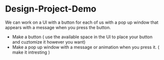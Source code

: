 # Design-Project-Demo
 We can work on a UI with a button for each of us with a pop up window that appears with a message when you press the button.

- Make a button ( use the available space in the UI to place your button and cuztomize it however you want)
- Make a pop up window with a message or animation when you press it. ( make it intresting )
